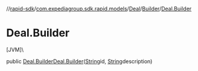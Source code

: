 //[rapid-sdk](../../../../index.md)/[com.expediagroup.sdk.rapid.models](../../index.md)/[Deal](../index.md)/[Builder](index.md)/[Deal.Builder](-deal.-builder.md)

# Deal.Builder

[JVM]\

public [Deal.Builder](index.md)[Deal.Builder](-deal.-builder.md)([String](https://docs.oracle.com/javase/8/docs/api/java/lang/String.html)id, [String](https://docs.oracle.com/javase/8/docs/api/java/lang/String.html)description)
